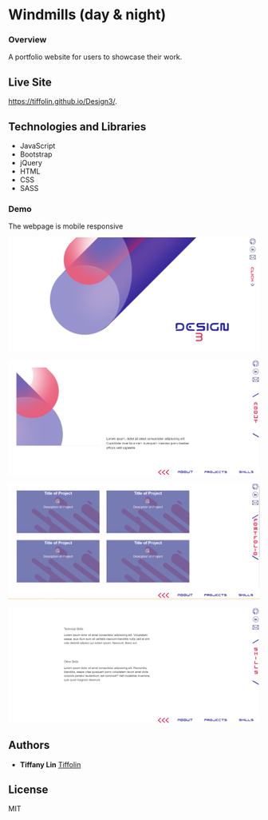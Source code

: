 # Windmills (day & night)
### Overview
A portfolio website for users to showcase their work. 

## Live Site
https://tiffolin.github.io/Design3/.

## Technologies and Libraries

* JavaScript
* Bootstrap
* jQuery
* HTML
* CSS
* SASS

### Demo
The webpage is mobile responsive

![](appScreenshots/1.PNG)      


 
![](appScreenshots/2.PNG)      


![](appScreenshots/3.PNG)      


 
![](appScreenshots/4.PNG) 
 


## Authors
* **Tiffany Lin**         [Tiffolin](https://github.com/Tiffolin)


## License
MIT
